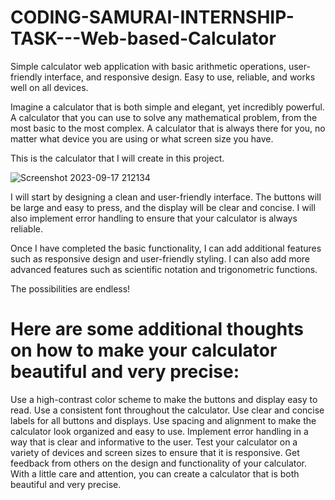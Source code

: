 # CODING-SAMURAI-INTERNSHIP-TASK---Web-based-Calculator
Simple calculator web application with basic arithmetic operations, user-friendly interface, and responsive design. Easy to use, reliable, and works well on all devices.

Imagine a calculator that is both simple and elegant, yet incredibly powerful. A calculator that you can use to solve any mathematical problem, from the most basic to the most complex. A calculator that is always there for you, no matter what device you are using or what screen size you have.

This is the calculator that I will create in this project.

![Screenshot 2023-09-17 212134](https://github.com/Shivam143bit/CODING-SAMURAI-INTERNSHIP-TASK---Web-based-Calculator/assets/85752605/03263b7b-eeb8-41be-9876-3bdd055a8725)

I will start by designing a clean and user-friendly interface. The buttons will be large and easy to press, and the display will be clear and concise. I will also implement error handling to ensure that your calculator is always reliable.

Once I have completed the basic functionality, I can add additional features such as responsive design and user-friendly styling. I can also add more advanced features such as scientific notation and trigonometric functions.

The possibilities are endless!

# Here are some additional thoughts on how to make your calculator beautiful and very precise:

Use a high-contrast color scheme to make the buttons and display easy to read.
Use a consistent font throughout the calculator.
Use clear and concise labels for all buttons and displays.
Use spacing and alignment to make the calculator look organized and easy to use.
Implement error handling in a way that is clear and informative to the user.
Test your calculator on a variety of devices and screen sizes to ensure that it is responsive.
Get feedback from others on the design and functionality of your calculator.
With a little care and attention, you can create a calculator that is both beautiful and very precise.
